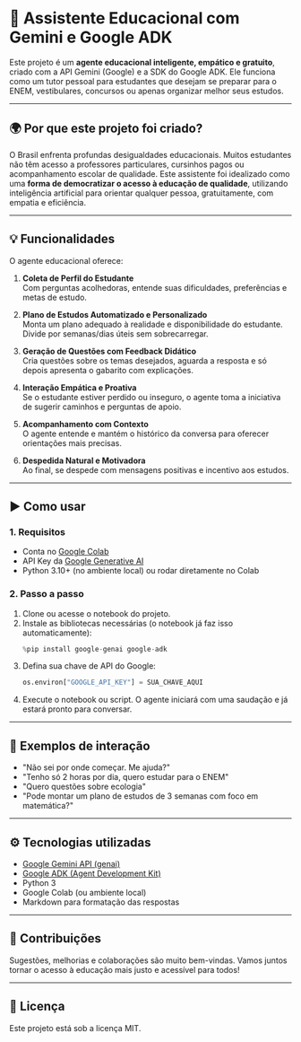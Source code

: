 
# 🧠 Assistente Educacional com Gemini e Google ADK

Este projeto é um **agente educacional inteligente, empático e gratuito**, criado com a API Gemini (Google) e a SDK do Google ADK. Ele funciona como um tutor pessoal para estudantes que desejam se preparar para o ENEM, vestibulares, concursos ou apenas organizar melhor seus estudos.

---

## 🌍 Por que este projeto foi criado?

O Brasil enfrenta profundas desigualdades educacionais. Muitos estudantes não têm acesso a professores particulares, cursinhos pagos ou acompanhamento escolar de qualidade. Este assistente foi idealizado como uma **forma de democratizar o acesso à educação de qualidade**, utilizando inteligência artificial para orientar qualquer pessoa, gratuitamente, com empatia e eficiência.

---

## 💡 Funcionalidades

O agente educacional oferece:

1. **Coleta de Perfil do Estudante**  
   Com perguntas acolhedoras, entende suas dificuldades, preferências e metas de estudo.

2. **Plano de Estudos Automatizado e Personalizado**  
   Monta um plano adequado à realidade e disponibilidade do estudante. Divide por semanas/dias úteis sem sobrecarregar.

3. **Geração de Questões com Feedback Didático**  
   Cria questões sobre os temas desejados, aguarda a resposta e só depois apresenta o gabarito com explicações.

4. **Interação Empática e Proativa**  
   Se o estudante estiver perdido ou inseguro, o agente toma a iniciativa de sugerir caminhos e perguntas de apoio.

5. **Acompanhamento com Contexto**  
   O agente entende e mantém o histórico da conversa para oferecer orientações mais precisas.

6. **Despedida Natural e Motivadora**  
   Ao final, se despede com mensagens positivas e incentivo aos estudos.

---

## ▶️ Como usar

### 1. Requisitos

- Conta no [Google Colab](https://colab.research.google.com/)
- API Key da [Google Generative AI](https://ai.google.dev/)
- Python 3.10+ (no ambiente local) ou rodar diretamente no Colab

### 2. Passo a passo

1. Clone ou acesse o notebook do projeto.
2. Instale as bibliotecas necessárias (o notebook já faz isso automaticamente):
   ```python
   %pip install google-genai google-adk
   ```
3. Defina sua chave de API do Google:
   ```python
   os.environ["GOOGLE_API_KEY"] = SUA_CHAVE_AQUI
   ```
4. Execute o notebook ou script. O agente iniciará com uma saudação e já estará pronto para conversar.

---

## 💬 Exemplos de interação

- "Não sei por onde começar. Me ajuda?"
- "Tenho só 2 horas por dia, quero estudar para o ENEM"
- "Quero questões sobre ecologia"
- "Pode montar um plano de estudos de 3 semanas com foco em matemática?"

---

## ⚙️ Tecnologias utilizadas

- [Google Gemini API (genai)](https://ai.google.dev/)
- [Google ADK (Agent Development Kit)](https://github.com/google/adk)
- Python 3
- Google Colab (ou ambiente local)
- Markdown para formatação das respostas

---

## 🤝 Contribuições

Sugestões, melhorias e colaborações são muito bem-vindas. Vamos juntos tornar o acesso à educação mais justo e acessível para todos!

---

## 📜 Licença

Este projeto está sob a licença MIT.

